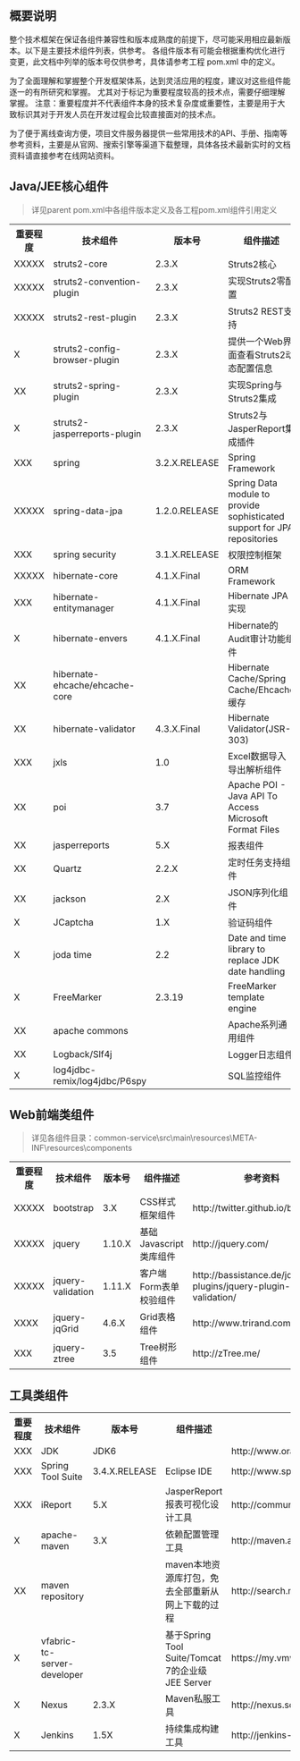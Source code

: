 ## 概要说明

整个技术框架在保证各组件兼容性和版本成熟度的前提下，尽可能采用相应最新版本。以下是主要技术组件列表，供参考。
各组件版本有可能会根据重构优化进行变更，此文档中列举的版本号仅供参考，具体请参考工程 pom.xml 中的定义。

为了全面理解和掌握整个开发框架体系，达到灵活应用的程度，建议对这些组件能逐一的有所研究和掌握。
尤其对于标记为重要程度较高的技术点，需要仔细理解掌握。
注意：重要程度并不代表组件本身的技术复杂度或重要性，主要是用于大致标识其对于开发人员在开发过程会比较直接面对的技术点。

为了便于离线查询方便，项目文件服务器提供一些常用技术的API、手册、指南等参考资料，主要是从官网、搜索引擎等渠道下载整理，具体各技术最新实时的文档资料请直接参考在线网站资料。
 
## Java/JEE核心组件 

> 详见parent pom.xml中各组件版本定义及各工程pom.xml组件引用定义

<table>
  <tr>
    <th>重要程度</th><th>技术组件</th><th>版本号</th><th>组件描述</th><th>参考资料</th>
  </tr>
  <tr>
    <td>XXXXX</td><td>struts2-core</td><td>2.3.X</td><td>Struts2核心</td><td>http://struts.apache.org/2.x/</td>
  </tr>
  <tr>
    <td>XXXXX</td><td>struts2-convention-plugin</td><td>2.3.X</td><td>实现Struts2零配置</td><td>http://struts.apache.org/release/2.3.x/docs/convention-plugin.html</td>
  </tr>
  <tr>
    <td>XXXXX</td><td>struts2-rest-plugin</td><td>2.3.X</td><td>Struts2 REST支持</td><td>http://struts.apache.org/development/2.x/docs/rest-plugin.html</td>
  </tr> 
  <tr>
    <td>X</td><td>struts2-config-browser-plugin</td><td>2.3.X</td><td>提供一个Web界面查看Struts2动态配置信息</td><td>http://struts.apache.org/2.x/docs/config-browser-plugin.html</td>
  </tr> 
  <tr>
    <td>XX</td><td>struts2-spring-plugin</td><td>2.3.X</td><td>实现Spring与Struts2集成</td><td>http://struts.apache.org/2.x/docs/spring-plugin.html</td>
  </tr>   
  <tr>
    <td>X</td><td>struts2-jasperreports-plugin</td><td>2.3.X</td><td>Struts2与JasperReport集成插件</td><td>http://struts.apache.org/2.x/docs/jasperreports-plugin.html</td>
  </tr> 
  <tr>
    <td>XXX</td><td>spring</td><td>3.2.X.RELEASE</td><td>Spring Framework</td><td>http://static.springsource.org/spring/docs/3.1.x/</td>
  </tr> 
  <tr>
    <td>XXXXX</td><td>spring-data-jpa</td><td>1.2.0.RELEASE</td><td>Spring Data module to provide sophisticated support for JPA repositories</td><td>http://www.springsource.org/spring-data</td>
  </tr>  
  <tr>
    <td>XXX</td><td>spring security</td><td>3.1.X.RELEASE</td><td>权限控制框架</td><td>http://springsource.org/spring-security</td>
  </tr>     
  <tr>
    <td>XXXXX</td><td>hibernate-core</td><td>4.1.X.Final</td><td>ORM Framework</td><td>http://docs.jboss.org/hibernate/orm/4.1</td>
  </tr>
  <tr>
    <td>XXX</td><td>hibernate-entitymanager</td><td>4.1.X.Final</td><td>Hibernate JPA实现</td><td>http://docs.jboss.org/hibernate/orm/4.1</td>
  </tr>  
  <tr>
    <td>X</td><td>hibernate-envers</td><td>4.1.X.Final</td><td>Hibernate的Audit审计功能组件</td><td>http://docs.jboss.org/hibernate/orm/4.1/devguide/en-US/html/ch15.html</td>
  </tr> 
  <tr>
    <td>XX</td><td>hibernate-ehcache/ehcache-core</td><td></td><td>Hibernate Cache/Spring Cache/Ehcache缓存</td><td></td>
  </tr>  
  <tr>
    <td>XX</td><td>hibernate-validator</td><td>4.3.X.Final</td><td>Hibernate Validator(JSR-303)</td><td></td>
  </tr>
  <tr>
    <td>XXX</td><td>jxls</td><td>1.0</td><td>Excel数据导入导出解析组件</td><td>http://jxls.sourceforge.net/</td>
  </tr> 
  <tr>
    <td>XX</td><td>poi</td><td>3.7</td><td>Apache POI - Java API To Access Microsoft Format Files</td><td>http://poi.apache.org/</td>
  </tr>    
  <tr>
    <td>XX</td><td>jasperreports</td><td>5.X</td><td>报表组件</td><td>http://jasperreports.sourceforge.net</td>
  </tr>
  <tr>
    <td>XX</td><td>Quartz</td><td>2.2.X</td><td>定时任务支持组件</td><td>http://quartz-scheduler.org/</td>
  </tr>
  <tr>
    <td>XX</td><td>jackson</td><td>2.X</td><td>JSON序列化组件</td><td>http://jackson.codehaus.org/</td>
  </tr>    
  <tr>
    <td>X</td><td>JCaptcha</td><td>1.X</td><td>验证码组件</td><td>http://jcaptcha.sourceforge.net/</td>
  </tr> 
  <tr>
    <td>X</td><td>joda time</td><td>2.2</td><td>Date and time library to replace JDK date handling</td><td>http://joda-time.sourceforge.net</td>
  </tr> 
  <tr>
    <td>X</td><td>FreeMarker</td><td>2.3.19</td><td>FreeMarker template engine</td><td>http://freemarker.org</td>
  </tr>     
  <tr>
    <td>XX</td><td>apache commons</td><td></td><td>Apache系列通用组件</td><td></td>
  </tr>      
  <tr>
    <td>XX</td><td>Logback/Slf4j</td><td></td><td>Logger日志组件</td><td></td>
  </tr>   
  <tr>
    <td>X</td><td>log4jdbc-remix/log4jdbc/P6spy</td><td></td><td>SQL监控组件</td><td></td>
  </tr>            
</table>

## Web前端类组件

> 详见各组件目录：common-service\src\main\resources\META-INF\resources\components

<table>
  <tr>
    <th>重要程度</th><th>技术组件</th><th>版本号</th><th>组件描述</th><th>参考资料</th>
  </tr>
  <tr>
    <td>XXXXX</td><td>bootstrap</td><td>3.X</td><td>CSS样式框架组件</td><td>http://twitter.github.io/bootstrap/</td>
  </tr>  
  <tr>
    <td>XXXXX</td><td>jquery</td><td>1.10.X</td><td>基础Javascript类库组件</td><td>http://jquery.com/</td>
  </tr>
  <tr>
    <td>XXXXX</td><td>jquery-validation</td><td>1.11.X</td><td>客户端Form表单校验组件</td><td>http://bassistance.de/jquery-plugins/jquery-plugin-validation/</td>
  </tr>
  <tr>
    <td>XXXX</td><td>jquery-jqGrid</td><td>4.6.X</td><td>Grid表格组件</td><td>http://www.trirand.com/blog/</td>
  </tr>  
  <tr>
    <td>XXX</td><td>jquery-ztree</td><td>3.5</td><td>Tree树形组件</td><td>http://zTree.me/</td>
  </tr>                 
</table>

## 工具类组件

<table>
  <tr>
    <th>重要程度</th><th>技术组件</th><th>版本号</th><th>组件描述</th><th>参考资料</th>
  </tr>
  <tr>
    <td>XXX</td><td>JDK</td><td>JDK6</td><td></td><td>http://www.oracle.com/technetwork/java/javase/downloads/index.html</td>
  </tr>  
  <tr>
    <td>XXX</td><td>Spring Tool Suite</td><td>3.4.X.RELEASE</td><td>Eclipse IDE</td><td>http://www.springsource.org/sts</td>
  </tr>
  <tr>
    <td>XXX</td><td>iReport</td><td>5.X</td><td>JasperReport报表可视化设计工具</td><td>http://community.jaspersoft.com/project/ireport-designer</td>
  </tr>  
  <tr>
    <td>X</td><td>apache-maven</td><td>3.X</td><td>依赖配置管理工具</td><td>http://maven.apache.org/index.html</td>
  </tr>
  <tr>
    <td>XX</td><td>maven repository</td><td></td><td>maven本地资源库打包，免去全部重新从网上下载的过程</td><td>http://search.maven.org/</td>
  </tr>  
  <tr>
    <td>X</td><td>vfabric-tc-server-developer</td><td></td><td>基于Spring Tool Suite/Tomcat 7的企业级JEE Server</td><td>https://my.vmware.com/web/vmware/evalcenter?p=tcserver-dev</td>
  </tr>
  <tr>
    <td>X</td><td>Nexus</td><td>2.3.X</td><td>Maven私服工具</td><td>http://nexus.sonatype.org/</td>
  </tr> 
  <tr>
    <td>X</td><td>Jenkins</td><td>1.5X</td><td>持续集成构建工具</td><td>http://jenkins-ci.org/</td>
  </tr>                      
</table>